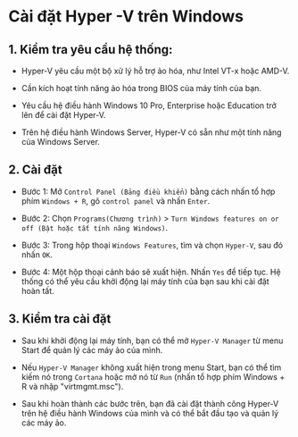 # Cài đặt Hyper -V trên Windows

## 1. Kiểm tra yêu cầu hệ thống:

- Hyper-V yêu cầu một bộ xử lý hỗ trợ ảo hóa, như Intel VT-x hoặc AMD-V.

- Cần kích hoạt tính năng ảo hóa trong BIOS của máy tính của bạn.

- Yêu cầu hệ điều hành Windows 10 Pro, Enterprise hoặc Education trở lên để cài đặt Hyper-V.

- Trên hệ điều hành Windows Server, Hyper-V có sẵn như một tính năng của Windows Server.

## 2. Cài đặt

- Bước 1: Mở `Control Panel (Bảng điều khiển)` bằng cách nhấn tổ hợp phím `Windows + R`, gõ `control panel` và nhấn `Enter`.

- Bước 2: Chọn `Programs(Chương trình)` > `Turn Windows features on or off (Bật hoặc tắt tính năng Windows)`.

- Bước 3: Trong hộp thoại `Windows Features`, tìm và chọn `Hyper-V`, sau đó nhấn `OK`.

- Bước 4: Một hộp thoại cảnh báo sẽ xuất hiện. Nhấn `Yes` để tiếp tục. Hệ thống có thể yêu cầu khởi động lại máy tính của bạn sau khi 
cài đặt hoàn tất.

## 3. Kiểm tra cài đặt

- Sau khi khởi động lại máy tính, bạn có thể mở `Hyper-V Manager` từ menu Start để quản lý các máy ảo của mình.

- Nếu `Hyper-V Manager` không xuất hiện trong menu Start, bạn có thể tìm kiếm nó trong `Cortana` hoặc 
mở nó từ `Run` (nhấn tổ hợp phím Windows + R và nhập "virtmgmt.msc").

- Sau khi hoàn thành các bước trên, bạn đã cài đặt thành công Hyper-V trên hệ điều hành Windows của mình và 
có thể bắt đầu tạo và quản lý các máy ảo.